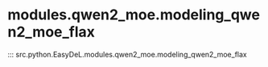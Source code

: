 # modules.qwen2_moe.modeling_qwen2_moe_flax
::: src.python.EasyDeL.modules.qwen2_moe.modeling_qwen2_moe_flax